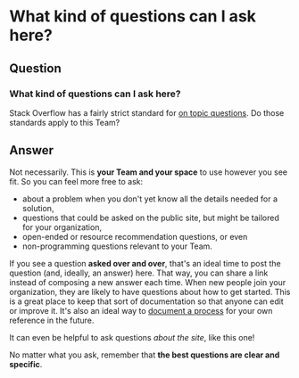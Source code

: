 # What kind of questions can I ask here?

## Question

### What kind of questions can I ask here?

Stack Overflow has a fairly strict standard for [on topic questions](https://stackoverflow.com/help/on-topic). Do those standards apply to this Team?

## Answer

Not necessarily. This is **your Team and your space** to use however you see fit. So you can feel more free to ask:

* about a problem when you don't yet know all the details needed for a solution,
* questions that could be asked on the public site, but might be tailored for your organization,
* open-ended or resource recommendation questions, or even
* non-programming questions relevant to your Team.

If you see a question **asked over and over**, that's an ideal time to post the question \(and, ideally, an answer\) here. That way, you can share a link instead of composing a new answer each time. When new people join your organization, they are likely to have questions about how to get started. This is a great place to keep that sort of documentation so that anyone can edit or improve it. It's also an ideal way to [document a process](https://queue.acm.org/detail.cfm?id=3197520) for your own reference in the future.

It can even be helpful to ask questions _about the site_, like this one!

No matter what you ask, remember that **the best questions are clear and specific**.

